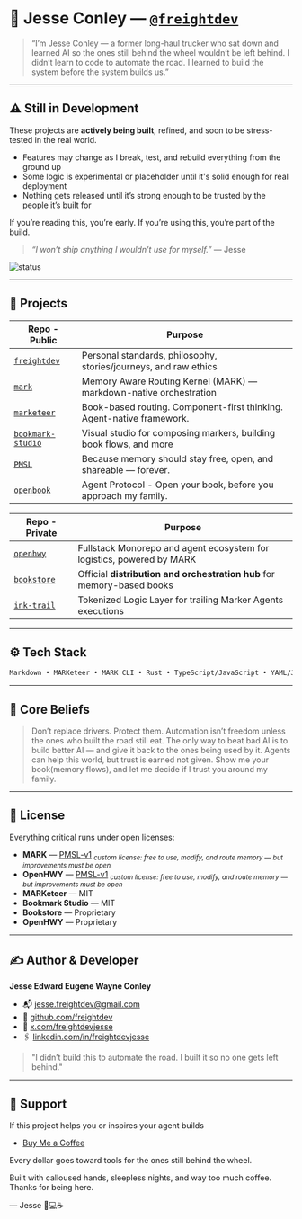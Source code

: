 # 👋 Jesse Conley — [`@freightdev`](https://github.com/freightdev)

> “I’m Jesse Conley — a former long-haul trucker who sat down and learned AI so the ones still behind the wheel wouldn’t be left behind.
> I didn’t learn to code to automate the road. I learned to build the system before the system builds us.”

---

## ⚠️ Still in Development

These projects are **actively being built**, refined, and soon to be stress-tested in the real world.

* Features may change as I break, test, and rebuild everything from the ground up
* Some logic is experimental or placeholder until it's solid enough for real deployment
* Nothing gets released until it’s strong enough to be trusted by the people it’s built for

If you’re reading this, you’re early.
If you’re using this, you’re part of the build.

> *“I won’t ship anything I wouldn’t use for myself.”* — Jesse

![status](https://img.shields.io/badge/status-in%20development-orange?style=flat-square)

---

## 🚚 Projects

| Repo - Public                                                      | Purpose                                                               |
| ------------------------------------------------------------------ | --------------------------------------------------------------------- |
| [`freightdev`](https://github.com/freightdev/freightdev)           | Personal standards, philosophy, stories/journeys, and raw ethics      |
| [`mark`](https://github.com/freightdev/mark)                       | Memory Aware Routing Kernel (MARK) — markdown-native orchestration    |
| [`marketeer`](https://github.com/freightdev/marketeer)             | Book-based routing. Component-first thinking. Agent-native framework.  |
| [`bookmark-studio`](https://github.com/freightdev/bookmark-studio) | Visual studio for composing markers, building book flows, and more     |
| [`PMSL`](https://github.com/freightdev/PMSL)                       | Because memory should stay free, open, and shareable — forever.       |
| [`openbook`](https://github.com/freightdev/openbook)               | Agent Protocol - Open your book, before you approach my family.       |

| Repo - Private                                         | Purpose                                                                |
| ------------------------------------------------------ | ---------------------------------------------------------------------- |
| [`openhwy`](https://github.com/freightdev/openhwy)     | Fullstack Monorepo and agent ecosystem for logistics, powered by MARK  |
| [`bookstore`](https://github.com/freightdev/bookstore) | Official **distribution and orchestration hub** for memory-based books   |
| [`ink-trail`](https://github.com/freightdev/ink-trail) | Tokenized Logic Layer for trailing Marker Agents executions            |

---

## ⚙️ Tech Stack

```txt
Markdown • MARKeteer • MARK CLI • Rust • TypeScript/JavaScript • YAML/JSON
```

---

## 🧠 Core Beliefs

> Don’t replace drivers. Protect them.
> Automation isn’t freedom unless the ones who built the road still eat.
> The only way to beat bad AI is to build better AI — and give it back to the ones being used by it.
> Agents can help this world, but trust is earned not given. Show me your book(memory flows), and let me decide if I trust you around my family.

---

## 📄 License

Everything critical runs under open licenses:

* **MARK** — [PMSL-v1](https://your-license-link.com) <sub><i>custom license: free to use, modify, and route memory — but improvements must be open</i></sub>
* **OpenHWY** — [PMSL-v1](https://your-license-link.com) <sub><i>custom license: free to use, modify, and route memory — but improvements must be open</i></sub>
* **MARKeteer** — MIT
* **Bookmark Studio** — MIT
* **Bookstore** — Proprietary
* **OpenHWY** — Proprietary

---

## ✍️ Author & Developer

**Jesse Edward Eugene Wayne Conley**

* 📬 [jesse.freightdev@gmail.com](mailto:jesse.freightdev@gmail.com)
* 🔗 [github.com/freightdev](https://github.com/freightdev)
* 🔌 [x.com/freightdevjesse](https://x.com/freightdevjesse)
* 🖇️ [linkedin.com/in/freightdevjesse](https://linkedin.com/in/freightdevjesse)
              
> "I didn’t build this to automate the road. I built it so no one gets left behind."

---

## 💛 Support

If this project helps you or inspires your agent builds

* [Buy Me a Coffee](https://coff.ee/freightdev)

Every dollar goes toward tools for the ones still behind the wheel.

Built with calloused hands, sleepless nights, and way too much coffee.
Thanks for being here.

— Jesse 🚚💻☕
